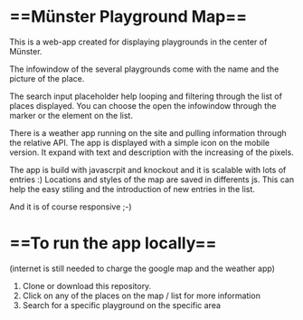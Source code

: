 # ==Münster Playground Map==

This is a web-app created for displaying playgrounds in the center of Münster.

The infowindow of the several playgrounds come with the name and the picture of the place.

The search input placeholder help looping and filtering through the list of places displayed. You can choose the open the infowindow through the marker or the element on the list.

There is a weather app running on the site and pulling information through the relative API. The app is displayed with a simple icon on the mobile version. It expand with text and description with the increasing of the pixels. 

The app is build with javascrpit and knockout and it is scalable with lots of entries :) Locations and styles of the map are saved in differents js. This can help the easy stiling and the introduction of new entries in the list.

And it is of course responsive ;-)

# ==To run the app locally==
(internet is still needed to charge the google map and the weather app)

1. Clone or download this repository. 
2. Click on any of the places on the map / list for more information
3. Search for a specific playground on the specific area

